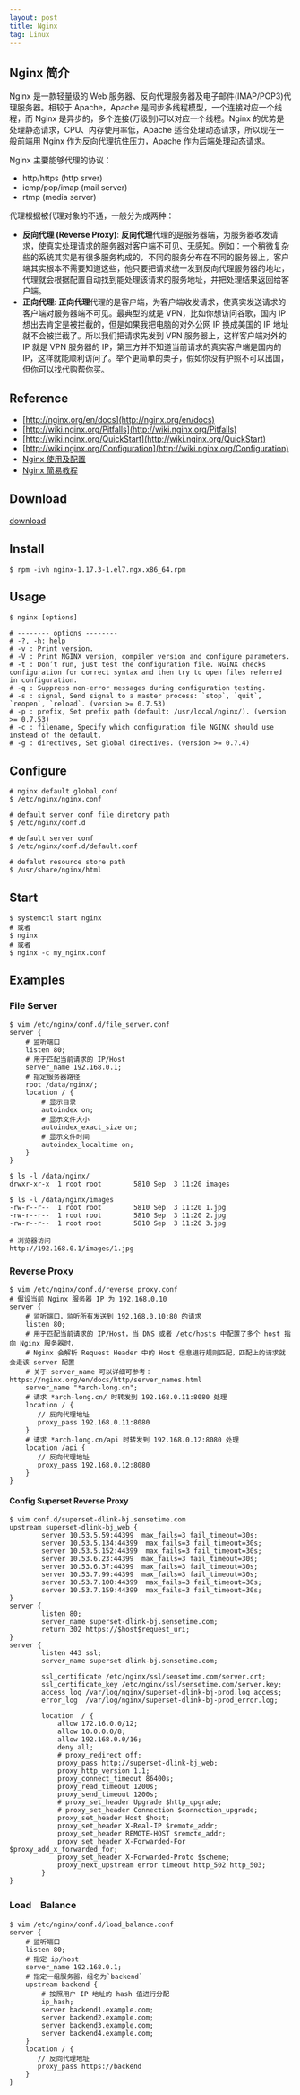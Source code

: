 ```yaml
---
layout: post
title: Nginx
tag: Linux
---
```


## Nginx 简介
Nginx 是一款轻量级的 Web 服务器、反向代理服务器及电子邮件(IMAP/POP3)代理服务器。相较于 Apache，Apache 是同步多线程模型，一个连接对应一个线程，而 Nginx 是异步的，多个连接(万级别)可以对应一个线程。Nginx 的优势是处理静态请求，CPU、内存使用率低，Apache 适合处理动态请求，所以现在一般前端用 Nginx 作为反向代理抗住压力，Apache 作为后端处理动态请求。

Nginx 主要能够代理的协议：
* http/https (http srver)
* icmp/pop/imap (mail server)
* rtmp (media server)

代理根据被代理对象的不通，一般分为成两种：
* **反向代理 (Reverse Proxy)**: **反向代理**代理的是服务器端，为服务器收发请求，使真实处理请求的服务器对客户端不可见、无感知。例如：一个稍微复杂些的系统其实是有很多服务构成的，不同的服务分布在不同的服务器上，客户端其实根本不需要知道这些，他只要把请求统一发到反向代理服务器的地址，代理就会根据配置自动找到能处理该请求的服务地址，并把处理结果返回给客户端。
* **正向代理**: **正向代理**代理的是客户端，为客户端收发请求，使真实发送请求的客户端对服务器端不可见。最典型的就是 VPN，比如你想访问谷歌，国内 IP 想出去肯定是被拦截的，但是如果我把电脑的对外公网 IP 换成美国的 IP 地址就不会被拦截了。所以我们把请求先发到 VPN 服务器上，这样客户端对外的 IP 就是 VPN 服务器的 IP，第三方并不知道当前请求的真实客户端是国内的 IP，这样就能顺利访问了。举个更简单的栗子，假如你没有护照不可以出国，但你可以找代购帮你买。

## Reference
* [http://nginx.org/en/docs](http://nginx.org/en/docs)
* [http://wiki.nginx.org/Pitfalls](http://wiki.nginx.org/Pitfalls)
* [http://wiki.nginx.org/QuickStart](http://wiki.nginx.org/QuickStart)
* [http://wiki.nginx.org/Configuration](http://wiki.nginx.org/Configuration)
* [Nginx 使用及配置](https://www.jianshu.com/p/849343f679aa)
* [Nginx 简易教程](https://www.cnblogs.com/jingmoxukong/p/5945200.html)

## Download
[download](http://nginx.org/packages/mainline/centos/7/x86_64/RPMS/)

## Install
```shell
$ rpm -ivh nginx-1.17.3-1.el7.ngx.x86_64.rpm
```

## Usage
```shell
$ nginx [options]

# -------- options --------
# -?, -h: help
# -v : Print version.
# -V : Print NGINX version, compiler version and configure parameters.
# -t : Don’t run, just test the configuration file. NGINX checks configuration for correct syntax and then try to open files referred in configuration.
# -q : Suppress non-error messages during configuration testing.
# -s : signal, Send signal to a master process: `stop`, `quit`, `reopen`, `reload`. (version >= 0.7.53)
# -p : prefix, Set prefix path (default: /usr/local/nginx/). (version >= 0.7.53)
# -c : filename, Specify which configuration file NGINX should use instead of the default.
# -g : directives, Set global directives. (version >= 0.7.4)
```

## Configure
```shell
# nginx default global conf
$ /etc/nginx/nginx.conf

# default server conf file diretory path
$ /etc/nginx/conf.d

# default server conf
$ /etc/nginx/conf.d/default.conf

# defalut resource store path
$ /usr/share/nginx/html
```

## Start
```shell
$ systemctl start nginx
# 或者
$ nginx
# 或者
$ nginx -c my_nginx.conf
```

## Examples

### File Server
```shell
$ vim /etc/nginx/conf.d/file_server.conf
server {
    # 监听端口
    listen 80;
    # 用于匹配当前请求的 IP/Host
    server_name 192.168.0.1;
    # 指定服务器路径
    root /data/nginx/;
    location / {
        # 显示目录
        autoindex on;
        # 显示文件大小
        autoindex_exact_size on;
        # 显示文件时间
        autoindex_localtime on;
    }
}

$ ls -l /data/nginx/
drwxr-xr-x  1 root root        5810 Sep  3 11:20 images

$ ls -l /data/nginx/images
-rw-r--r--  1 root root        5810 Sep  3 11:20 1.jpg
-rw-r--r--  1 root root        5810 Sep  3 11:20 2.jpg
-rw-r--r--  1 root root        5810 Sep  3 11:20 3.jpg

# 浏览器访问
http://192.168.0.1/images/1.jpg
```

### Reverse Proxy
```shell
$ vim /etc/nginx/conf.d/reverse_proxy.conf
# 假设当前 Nginx 服务器 IP 为 192.168.0.10
server {
    # 监听端口，监听所有发送到 192.168.0.10:80 的请求
    listen 80;
    # 用于匹配当前请求的 IP/Host，当 DNS 或者 /etc/hosts 中配置了多个 host 指向 Nginx 服务器时，
    # Nginx 会解析 Request Header 中的 Host 信息进行规则匹配，匹配上的请求就会走该 server 配置
    # 关于 server_name 可以详细可参考：https://nginx.org/en/docs/http/server_names.html
    server_name "*arch-long.cn";
    # 请求 *arch-long.cn/ 时转发到 192.168.0.11:8080 处理
    location / {
       // 反向代理地址
       proxy_pass 192.168.0.11:8080
    }
    # 请求 *arch-long.cn/api 时转发到 192.168.0.12:8080 处理
    location /api {
       // 反向代理地址
       proxy_pass 192.168.0.12:8080
    }
}
```
#### Config Superset Reverse Proxy
```shell
$ vim conf.d/superset-dlink-bj.sensetime.com             
upstream superset-dlink-bj_web {
        server 10.53.5.59:44399  max_fails=3 fail_timeout=30s;
        server 10.53.5.134:44399  max_fails=3 fail_timeout=30s;
        server 10.53.5.152:44399  max_fails=3 fail_timeout=30s;
        server 10.53.6.23:44399  max_fails=3 fail_timeout=30s;
        server 10.53.6.37:44399  max_fails=3 fail_timeout=30s;
        server 10.53.7.99:44399  max_fails=3 fail_timeout=30s;
        server 10.53.7.100:44399  max_fails=3 fail_timeout=30s;
        server 10.53.7.159:44399  max_fails=3 fail_timeout=30s;
}
server {
        listen 80;
        server_name superset-dlink-bj.sensetime.com;
        return 302 https://$host$request_uri;
}
server {
        listen 443 ssl;
        server_name superset-dlink-bj.sensetime.com;
 
        ssl_certificate /etc/nginx/ssl/sensetime.com/server.crt;
        ssl_certificate_key /etc/nginx/ssl/sensetime.com/server.key;
        access_log /var/log/nginx/superset-dlink-bj-prod.log access;
        error_log  /var/log/nginx/superset-dlink-bj-prod_error.log;
 
        location  / {
            allow 172.16.0.0/12;
            allow 10.0.0.0/8;
            allow 192.168.0.0/16;
            deny all;
            # proxy_redirect off;
            proxy_pass http://superset-dlink-bj_web;
            proxy_http_version 1.1;
            proxy_connect_timeout 86400s;
            proxy_read_timeout 1200s;
            proxy_send_timeout 1200s;
            # proxy_set_header Upgrade $http_upgrade;
            # proxy_set_header Connection $connection_upgrade;
            proxy_set_header Host $host;
            proxy_set_header X-Real-IP $remote_addr;
            proxy_set_header REMOTE-HOST $remote_addr;
            proxy_set_header X-Forwarded-For $proxy_add_x_forwarded_for;
            proxy_set_header X-Forwarded-Proto $scheme;
            proxy_next_upstream error timeout http_502 http_503;
        }
}
```
### Load　Balance 
```shell
$ vim /etc/nginx/conf.d/load_balance.conf
server {
    # 监听端口
    listen 80;
    # 指定 ip/host
    server_name 192.168.0.1;
    # 指定一组服务器，组名为`backend`
    upstream backend {
        # 按照用户 IP 地址的 hash 值进行分配
        ip_hash;    
        server backend1.example.com;
        server backend2.example.com;
        server backend3.example.com;
        server backend4.example.com;
    }
    location / {
       // 反向代理地址
       proxy_pass https://backend
    }
}
```